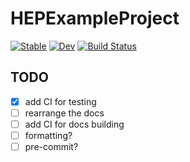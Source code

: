 # HEPExampleProject

[![Stable](https://img.shields.io/badge/docs-stable-blue.svg)](https://JuliaHEP.github.io/HEPExampleProject.jl/stable/)
[![Dev](https://img.shields.io/badge/docs-dev-blue.svg)](https://JuliaHEP.github.io/HEPExampleProject.jl/dev/)
[![Build Status](https://github.com/JuliaHEP/HEPExampleProject.jl/actions/workflows/CI.yml/badge.svg?branch=main)](https://github.com/JuliaHEP/HEPExampleProject.jl/actions/workflows/CI.yml?query=branch%3Amain)

## TODO

- [x] add CI for testing
- [ ] rearrange the docs
- [ ] add CI for docs building
- [ ] formatting?
- [ ] pre-commit?

